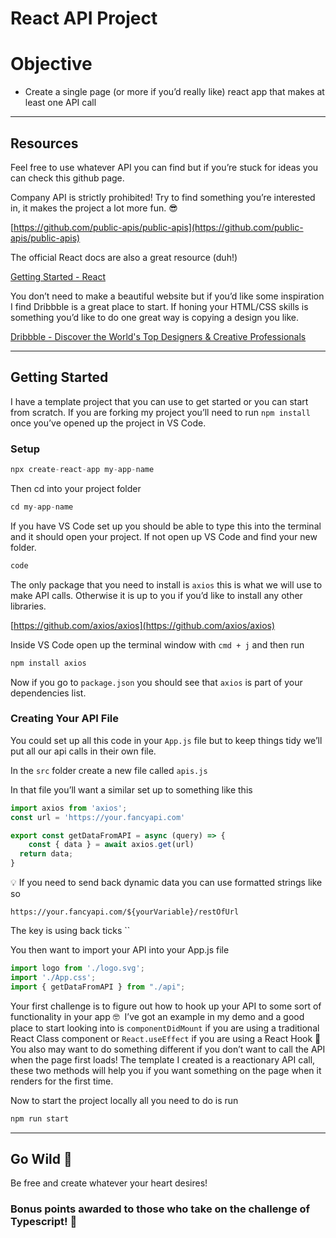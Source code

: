 # React API Project

# Objective

- Create a single page (or more if you’d really like) react app that makes at least one API call

---

## Resources

Feel free to use whatever API you can find but if you’re stuck for ideas you can check this github page. 

Company API is strictly prohibited!  Try to find something you’re interested in, it makes the project a lot more fun. 😎

[https://github.com/public-apis/public-apis](https://github.com/public-apis/public-apis)

The official React docs are also a great resource (duh!) 

[Getting Started - React](https://reactjs.org/docs/getting-started.html)

You don’t need to make a beautiful website but if you’d like some inspiration I find Dribbble is a great place to start.  If honing your HTML/CSS skills is something you’d like to do one great way is copying a design you like. 

[Dribbble - Discover the World's Top Designers & Creative Professionals](https://dribbble.com/)

---

## Getting Started

I have a template project that you can use to get started or you can start from scratch.  If you are forking my project you’ll need to run `npm install` once you’ve opened up the project in VS Code.

### Setup

```jsx
npx create-react-app my-app-name
```

Then cd into your project folder

```jsx
cd my-app-name
```

If you have VS Code set up you should be able to type this into the terminal and it should open your project.  If not open up VS Code and find your new folder.

```jsx
code
```

The only package that you need to install is `axios` this is what we will use to make API calls. Otherwise it is up to you if you’d like to install any other libraries. 

[https://github.com/axios/axios](https://github.com/axios/axios)

Inside VS Code open up the terminal window with `cmd + j` and then run 

```jsx
npm install axios
```

Now if you go to `package.json` you should see that `axios` is part of your dependencies list. 

### Creating Your API File

You could set up all this code in your `App.js` file but to keep things tidy we’ll put all our api calls in their own file. 

In the `src` folder create a new file called `apis.js` 

In that file you’ll want a similar set up to something like this

```jsx
import axios from 'axios';
const url = 'https://your.fancyapi.com'

export const getDataFromAPI = async (query) => {
    const { data } = await axios.get(url)
  return data;
}
```

<aside>
💡 If you need to send back dynamic data you can use formatted strings like so

`https://your.fancyapi.com/${yourVariable}/restOfUrl`

The key is using back ticks ``

</aside>

You then want to import your API into your App.js file

```jsx
import logo from './logo.svg';
import './App.css';
import { getDataFromAPI } from "./api";
```

Your first challenge is to figure out how to hook up your API to some sort of functionality in your app 🤓  I’ve got an example in my demo and a good place to start looking into is `componentDidMount` if you are using a traditional React Class component or `React.useEffect` if you are using a React Hook 👀  You also may want to do something different if you don’t want to call the API when the page first loads! The template I created is a reactionary API call, these two methods will help you if you want something on the page when it renders for the first time. 

Now to start the project locally all you need to do is run 

```jsx
npm run start
```

---

## Go Wild 🌿

Be free and create whatever your heart desires! 

### Bonus points awarded to those who take on the challenge of Typescript! 🥇